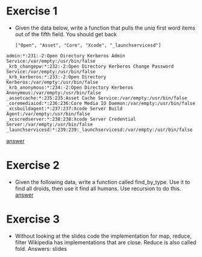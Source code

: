# Exercise 1
* Given the data below, write a function that pulls the _uniq_  first word
  items out of the fifth field. You should get back
  ```
  ["Open", "Asset", "Core", "Xcode", "_launchservicesd"]
  ```

```
admin:*:231:-2:Open Directory Kerberos Admin Service:/var/empty:/usr/bin/false
_krb_changepw:*:232:-2:Open Directory Kerberos Change Password Service:/var/empty:/usr/bin/false
_krb_kerberos:*:233:-2:Open Directory Kerberos:/var/empty:/usr/bin/false
_krb_anonymous:*:234:-2:Open Directory Kerberos Anonymous:/var/empty:/usr/bin/false
_assetcache:*:235:235:Asset Cache Service:/var/empty:/usr/bin/false
_coremediaiod:*:236:236:Core Media IO Daemon:/var/empty:/usr/bin/false
_xcsbuildagent:*:237:237:Xcode Server Build Agent:/var/empty:/usr/bin/false
_xcscredserver:*:238:238:Xcode Server Credential Server:/var/empty:/usr/bin/false
_launchservicesd:*:239:239:_launchservicesd:/var/empty:/usr/bin/false
```

[answer](https://github.com/MonkeyIsNull/fpexer/blob/master/test/fpexer_test.exs)

# Exercise 2

* Given the following data, write a function called find_by_type.
  Use it to find all droids, then use it find all humans. Use recursion to do this.
  [answer](https://github.com/MonkeyIsNull/fpexer/blob/master/lib/fpexer.ex)

# Exercise 3 

* Without looking at the slides code the implementation for map, reduce, filter
  Wikipedia has implementations that are close. Reduce is also called fold.
  Answers: slides 

